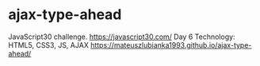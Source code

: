 # ajax-type-ahead
JavaScript30 challenge. https://javascript30.com/ Day 6 
Technology: HTML5, CSS3, JS, AJAX
https://mateuszlubianka1993.github.io/ajax-type-ahead/
